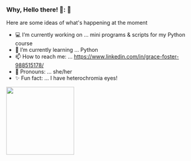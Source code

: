 ### Why, Hello there! 👋: :milky_way:

Here are some ideas of what's happening at the moment

- :computer: I’m currently working on ... mini programs & scripts for my Python course
- 🧠 I’m currently learning ... Python
- 📫 How to reach me: ... https://www.linkedin.com/in/grace-foster-988515178/
- :woman: Pronouns: ... she/her
- :sparkles: Fun fact: ... I have heterochromia eyes!

<img height="180em" src="https://github-readme-stats.vercel.app/api?username=Fallinqq&show_icons=true&hide_border=true&&count_private=true&include_all_commits=true" />


